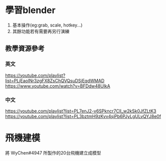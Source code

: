 # 學習blender
  1. 基本操作(eg:grab, scale, hotkey...)  
  2. 其餘功能若有需要再另行演練
## 教學資源參考
  ### 英文
  https://youtube.com/playlist?list=PLjEaoINr3zgFX8ZsChQVQsuDSjEqdWMAD  
  https://www.youtube.com/watch?v=BFDdw48UlkA
  ### 中文
  https://youtube.com/playlist?list=PL7enJ2-v6SPkncr7Cll_w2kSk0JfZLtK3  
  https://youtube.com/playlist?list=PL3bztmH9zKvv4sjPb6PJyLgULvQYJ8e0f  
  # 飛機建模
  將 WyChen#4947 所製作的20台飛機建立成模型
  
